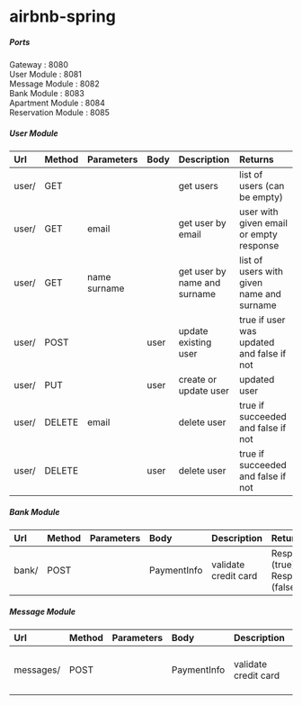 # airbnb-spring

##### Ports
Gateway : 8080 <br/>
User Module : 8081 <br/>
Message Module : 8082 <br/>
Bank Module : 8083 <br/>
Apartment Module : 8084 <br/>
Reservation Module : 8085 <br/>

##### User Module
| Url  | Method   | Parameters    | Body | Description                  | Returns                                   |
|:-----| ---------|:--------------|:-----|:-----------------------------|:------------------------------------------|
|user/ | GET      |               |      | get users                    | list of users (can be empty)              |
|user/ | GET      | email         |      | get user by email            | user with given email or empty response   |
|user/ | GET      | name surname  |      | get user by name and surname | list of users with given name and surname |
|user/ | POST     |               | user | update existing user         | true if user was updated and false if not |
|user/ | PUT      |               | user | create or update user        | updated user                              |
|user/ | DELETE   | email         |      | delete user                  | true if succeeded and false if not        |
|user/ | DELETE   |               | user | delete user                  | true if succeeded and false if not        |

##### Bank Module 
| Url  | Method   | Parameters    | Body        | Description                  | Returns                                     |
|:-----| ---------|:--------------|:------------|:-----------------------------|:--------------------------------------------|
|bank/ | POST     |               | PaymentInfo | validate credit card         | Response.200 (true) or Response.402 (false) |


##### Message Module
| Url  | Method   | Parameters    | Body        | Description                  | Returns                                     |
|:--------| ---------|:--------------|:------------|:-----------------------------|:--------------------------------------------|
|messages/ | POST     |               | PaymentInfo | validate credit card         | Response.200 (true) or Response.402 (false) |
